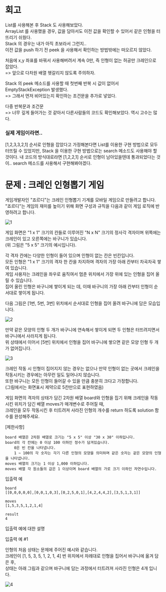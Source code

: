 회고
==========

List를 사용해본 후 Stack 도 사용해보았다.  
ArrayList 를 사용했을 경우, 값을 담아서도 이전 값을 확인할 수 있어서 같은 인형을 터뜨리기 쉬웠다.   
Stack 의 경우는 내가 아직 초보라서 그런지..   
이전 값을 push 하기 전 peek 을 사용해서 확인하는 방법밖에는 떠오르지 않았다.   


처음에 x,y 좌표를 바꿔서 사용해버려서 계속 0만, 즉 인형이 없는 허공만 크레인으로 잡았다.   
=> 앞으로 다차원 배열 헷갈리지 않도록 주의하자.   
   
Stack 의 peek 메소드를 사용할 때 첫번째 반복 시 값이 없어서 EmptyStackException 발생했다.   
=> 그래서 먼저 비어있는지 확인하는 조건문을 추가로 넣었다.   
   
다중 반복문과 조건문   
=> 너무 깊게 들어가는 것 같아서 다른사람들의 코드도 확인해보았다. 역시 고수는 많다.   
   
<h3>실제 게임이라면..</h3>
[1,2,3,3,2,1] 순서로 인형을 잡았다고 가정해본다면   
List를 이용한 구현 방법으로 모두 터뜨릴 수 있었지만, Stack 을 이용한 구현 방법으로는 search 메소드도 사용해야 할 것이다.  
내 코드의 방식대로라면 [1,2,2,1] 순서로 인형이 남아있을텐데 통과되었다는 것이..   
search 메소드를 사용해서 구현해봐야겠다.
   
   
   
   
문제 : 크레인 인형뽑기 게임 
==========

게임개발자인 "죠르디"는 크레인 인형뽑기 기계를 모바일 게임으로 만들려고 합니다.  
"죠르디"는 게임의 재미를 높이기 위해 화면 구성과 규칙을 다음과 같이 게임 로직에 반영하려고 합니다.  

![1](https://user-images.githubusercontent.com/73854324/113550336-dd929d00-962d-11eb-8005-f9c49991452d.png)

게임 화면은 "1 x 1" 크기의 칸들로 이루어진 "N x N" 크기의 정사각 격자이며 위쪽에는 크레인이 있고 오른쪽에는 바구니가 있습니다.  
(위 그림은 "5 x 5" 크기의 예시입니다).   
  
각 격자 칸에는 다양한 인형이 들어 있으며 인형이 없는 칸은 빈칸입니다.    
모든 인형은 "1 x 1" 크기의 격자 한 칸을 차지하며 격자의 가장 아래 칸부터 차곡차곡 쌓여 있습니다.  
게임 사용자는 크레인을 좌우로 움직여서 멈춘 위치에서 가장 위에 있는 인형을 집어 올릴 수 있습니다.  
집어 올린 인형은 바구니에 쌓이게 되는 데, 이때 바구니의 가장 아래 칸부터 인형이 순서대로 쌓이게 됩니다.  
  
다음 그림은 [1번, 5번, 3번] 위치에서 순서대로 인형을 집어 올려 바구니에 담은 모습입니다.  
  
![2](https://user-images.githubusercontent.com/73854324/113550331-dc617000-962d-11eb-99b4-89537668780b.png)  
  
만약 같은 모양의 인형 두 개가 바구니에 연속해서 쌓이게 되면 두 인형은 터뜨려지면서 바구니에서 사라지게 됩니다.  
위 상태에서 이어서 [5번] 위치에서 인형을 집어 바구니에 쌓으면 같은 모양 인형 두 개가 없어집니다.  
  
![3](https://user-images.githubusercontent.com/73854324/113550333-dcfa0680-962d-11eb-82cd-439ab4cbbb80.gif)  
  
크레인 작동 시 인형이 집어지지 않는 경우는 없으나 만약 인형이 없는 곳에서 크레인을 작동시키는 경우에는 아무런 일도 일어나지 않습니다.  
또한 바구니는 모든 인형이 들어갈 수 있을 만큼 충분히 크다고 가정합니다.  
(그림에서는 화면표시 제약으로 5칸만으로 표현하였음)  
  
게임 화면의 격자의 상태가 담긴 2차원 배열 board와 인형을 집기 위해 크레인을 작동시킨 위치가 담긴 배열 moves가 매개변수로 주어질 때,    
크레인을 모두 작동시킨 후 터트려져 사라진 인형의 개수를 return 하도록 solution 함수를 완성해주세요.     
     
[제한사항]     
  
    board 배열은 2차원 배열로 크기는 "5 x 5" 이상 "30 x 30" 이하입니다.  
    board의 각 칸에는 0 이상 100 이하인 정수가 담겨있습니다.  
        0은 빈 칸을 나타냅니다.  
        1 ~ 100의 각 숫자는 각기 다른 인형의 모양을 의미하며 같은 숫자는 같은 모양의 인형을 나타냅니다.  
    moves 배열의 크기는 1 이상 1,000 이하입니다.  
    moves 배열 각 원소들의 값은 1 이상이며 board 배열의 가로 크기 이하인 자연수입니다.  
  
  
입출력 예 
```
board     
[[0,0,0,0,0],[0,0,1,0,3],[0,2,5,0,1],[4,2,4,4,2],[3,5,1,3,1]]   
   
moves   
[1,5,3,5,1,2,1,4]   
   
result   
4   
```
입출력 예에 대한 설명   
   
입출력 예 #1   
   
인형의 처음 상태는 문제에 주어진 예시와 같습니다.   
크레인이 [1, 5, 3, 5, 1, 2, 1, 4] 번 위치에서 차례대로 인형을 집어서 바구니에 옮겨 담은 후,   
상태는 아래 그림과 같으며 바구니에 담는 과정에서 터트려져 사라진 인형은 4개 입니다.   

![4](https://user-images.githubusercontent.com/73854324/113550335-dd929d00-962d-11eb-996f-1985c76eb2d3.jpg)
